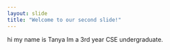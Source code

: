 ```yaml
---
layout: slide
title: "Welcome to our second slide!"
---
```

hi my name is Tanya
Im a 3rd year CSE undergraduate. 
